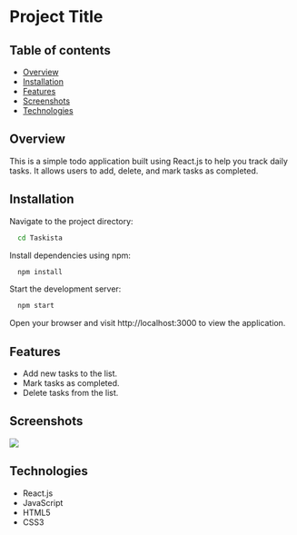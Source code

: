 # Project Title

## Table of contents

- [Overview](#overview)
- [Installation](#installation)
- [Features](#features)
- [Screenshots](#screenshots)
- [Technologies](#technologies)

## Overview

This is a simple todo application built using React.js to help you track daily tasks. It allows users to add, delete, and mark tasks as completed.

## Installation

Navigate to the project directory:

```bash
  cd Taskista
```

Install dependencies using npm:

```bash
  npm install
```

Start the development server:

```bash
  npm start
```

Open your browser and visit http://localhost:3000 to view the application.

## Features

- Add new tasks to the list.
- Mark tasks as completed.
- Delete tasks from the list.

## Screenshots

<img src='public/todo.png'><br>

## Technologies

- React.js  
- JavaScript  
- HTML5  
- CSS3  
